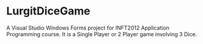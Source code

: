 # LurgitDiceGame
A Visual Studio Windows Forms project for INFT2012 Application Programming course. It is a Single Player or 2 Player game involving 3 Dice.
